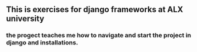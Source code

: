 ## This is exercises for django frameworks at ALX university
### the progect teaches me how to navigate and start the project in django and installations.